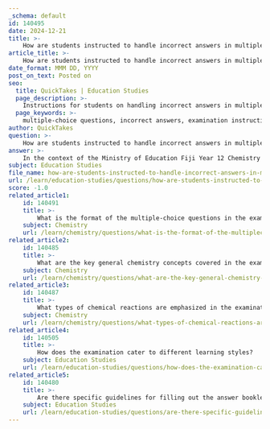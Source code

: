 ```yaml
---
_schema: default
id: 140495
date: 2024-12-21
title: >-
    How are students instructed to handle incorrect answers in multiple-choice questions?
article_title: >-
    How are students instructed to handle incorrect answers in multiple-choice questions?
date_format: MMM DD, YYYY
post_on_text: Posted on
seo:
  title: QuickTakes | Education Studies
  page_description: >-
    Instructions for students on handling incorrect answers in multiple-choice questions during the Fiji Year 12 Chemistry Examination 2023, including circling answers, changing selections, and time management tips.
  page_keywords: >-
    multiple-choice questions, incorrect answers, examination instructions, Year 12 Chemistry, answer selection, Fiji Ministry of Education, answer booklet guidelines, clarity in answers, managing time, eliminating wrong answers
author: QuickTakes
question: >-
    How are students instructed to handle incorrect answers in multiple-choice questions?
answer: >-
    In the context of the Ministry of Education Fiji Year 12 Chemistry Examination 2023, students are instructed to handle incorrect answers in multiple-choice questions by following specific guidelines. According to the examination instructions, students should:\n\n1. Circle the letter of the answer they believe is correct in the Answer Booklet.\n2. If they decide to change their answer, they should put a line through their first choice and then circle the letter of their new choice. This allows for clarity in their final answer selection.\n3. If they change their mind again, they can repeat the process of crossing out the previous answer and circling the new one.\n\nAdditionally, students are encouraged to eliminate all possible wrong answers before making their final selection, which can help improve their chances of choosing the correct answer. It is also advised that students do not spend too much time on any single question, allowing them to manage their time effectively throughout the examination.\n\nThese instructions aim to ensure that students can clearly indicate their answers and make changes if necessary, thereby maximizing their performance on the examination.
subject: Education Studies
file_name: how-are-students-instructed-to-handle-incorrect-answers-in-multiplechoice-questions.md
url: /learn/education-studies/questions/how-are-students-instructed-to-handle-incorrect-answers-in-multiplechoice-questions
score: -1.0
related_article1:
    id: 140491
    title: >-
        What is the format of the multiple-choice questions in the examination?
    subject: Chemistry
    url: /learn/chemistry/questions/what-is-the-format-of-the-multiplechoice-questions-in-the-examination
related_article2:
    id: 140485
    title: >-
        What are the key general chemistry concepts covered in the examination?
    subject: Chemistry
    url: /learn/chemistry/questions/what-are-the-key-general-chemistry-concepts-covered-in-the-examination
related_article3:
    id: 140487
    title: >-
        What types of chemical reactions are emphasized in the examination?
    subject: Chemistry
    url: /learn/chemistry/questions/what-types-of-chemical-reactions-are-emphasized-in-the-examination
related_article4:
    id: 140505
    title: >-
        How does the examination cater to different learning styles?
    subject: Education Studies
    url: /learn/education-studies/questions/how-does-the-examination-cater-to-different-learning-styles
related_article5:
    id: 140480
    title: >-
        Are there specific guidelines for filling out the answer booklet?
    subject: Education Studies
    url: /learn/education-studies/questions/are-there-specific-guidelines-for-filling-out-the-answer-booklet
---
```


&nbsp;